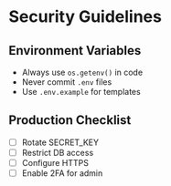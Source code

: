 # Security Guidelines

## Environment Variables
- Always use `os.getenv()` in code
- Never commit `.env` files
- Use `.env.example` for templates

## Production Checklist
- [ ] Rotate SECRET_KEY
- [ ] Restrict DB access
- [ ] Configure HTTPS
- [ ] Enable 2FA for admin
